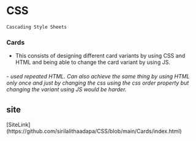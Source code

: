 # CSS
    Cascading Style Sheets


<h3>Cards</h3>      

- This consists of designing different card variants by using CSS and HTML and being able to change the card variant by using JS.
<h6>
- used repeated HTML. Can also achieve the same thing by using HTML only once and just by changing the css using the css order property but changing the variant using JS would be harder.
</h6>

<h2>site</h2>   [SiteLink](https://github.com/sirilalithaadapa/CSS/blob/main/Cards/index.html)
